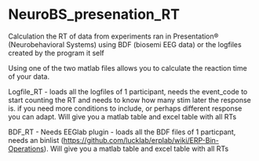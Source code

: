 # NeuroBS_presenation_RT
Calculation the RT of data from experiments ran in Presentation® (Neurobehavioral Systems) using BDF (biosemi EEG data) or the logfiles created by the program it self

Using one of the two matlab files allows you to calculate the reaction time of your data. 

Logfile_RT - loads all the logfiles of 1 participant, needs the event_code to start counting the RT and needs to know how many stim later the response is. if you need more conditions to include, or perhaps different response you can adapt. Will give you a matlab table and excel table with all RTs

BDF_RT - Needs EEGlab plugin - loads all the BDF files of 1 particpant, needs an binlist (https://github.com/lucklab/erplab/wiki/ERP-Bin-Operations). Will give you a matlab table and excel table with all RTs

